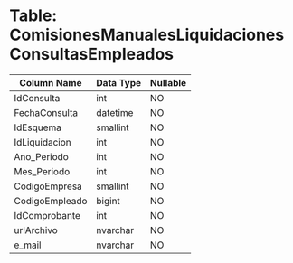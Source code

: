 # Table: ComisionesManualesLiquidacionesConsultasEmpleados

| Column Name | Data Type | Nullable |
|-------------|-----------|----------|
| IdConsulta | int | NO |
| FechaConsulta | datetime | NO |
| IdEsquema | smallint | NO |
| IdLiquidacion | int | NO |
| Ano_Periodo | int | NO |
| Mes_Periodo | int | NO |
| CodigoEmpresa | smallint | NO |
| CodigoEmpleado | bigint | NO |
| IdComprobante | int | NO |
| urlArchivo | nvarchar | NO |
| e_mail | nvarchar | NO |

